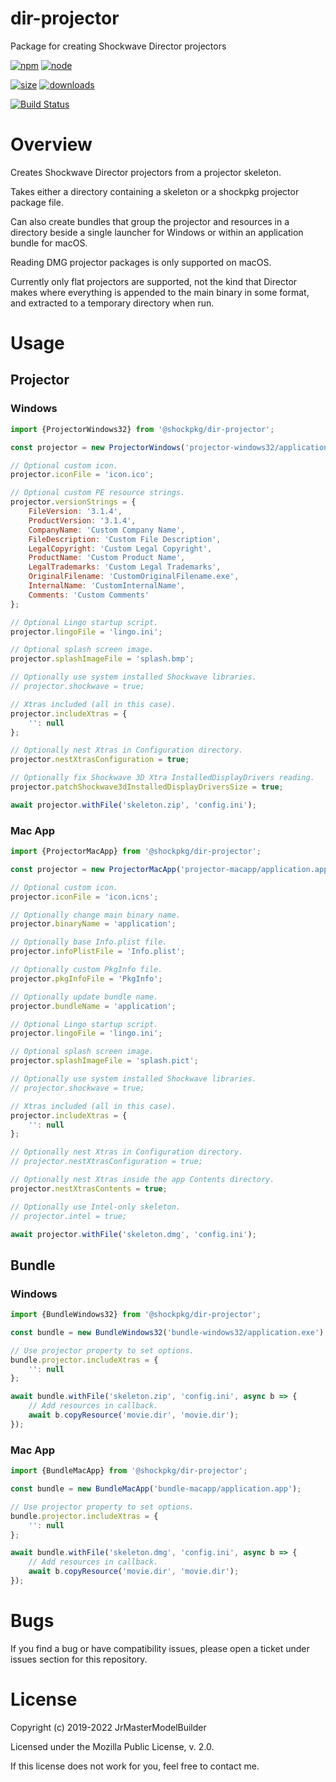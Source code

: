 # dir-projector

Package for creating Shockwave Director projectors

[![npm](https://img.shields.io/npm/v/@shockpkg/dir-projector.svg)](https://npmjs.com/package/@shockpkg/dir-projector)
[![node](https://img.shields.io/node/v/@shockpkg/dir-projector.svg)](https://nodejs.org)

[![size](https://packagephobia.now.sh/badge?p=@shockpkg/dir-projector)](https://packagephobia.now.sh/result?p=@shockpkg/dir-projector)
[![downloads](https://img.shields.io/npm/dm/@shockpkg/dir-projector.svg)](https://npmcharts.com/compare/@shockpkg/dir-projector?minimal=true)

[![Build Status](https://github.com/shockpkg/dir-projector/workflows/main/badge.svg?branch=master)](https://github.com/shockpkg/dir-projector/actions?query=workflow%3Amain+branch%3Amaster)


# Overview

Creates Shockwave Director projectors from a projector skeleton.

Takes either a directory containing a skeleton or a shockpkg projector package file.

Can also create bundles that group the projector and resources in a directory beside a single launcher for Windows or within an application bundle for macOS.

Reading DMG projector packages is only supported on macOS.

Currently only flat projectors are supported, not the kind that Director makes where everything is appended to the main binary in some format, and extracted to a temporary directory when run.


# Usage

## Projector

### Windows

```js
import {ProjectorWindows32} from '@shockpkg/dir-projector';

const projector = new ProjectorWindows('projector-windows32/application.exe');

// Optional custom icon.
projector.iconFile = 'icon.ico';

// Optional custom PE resource strings.
projector.versionStrings = {
	FileVersion: '3.1.4',
	ProductVersion: '3.1.4',
	CompanyName: 'Custom Company Name',
	FileDescription: 'Custom File Description',
	LegalCopyright: 'Custom Legal Copyright',
	ProductName: 'Custom Product Name',
	LegalTrademarks: 'Custom Legal Trademarks',
	OriginalFilename: 'CustomOriginalFilename.exe',
	InternalName: 'CustomInternalName',
	Comments: 'Custom Comments'
};

// Optional Lingo startup script.
projector.lingoFile = 'lingo.ini';

// Optional splash screen image.
projector.splashImageFile = 'splash.bmp';

// Optionally use system installed Shockwave libraries.
// projector.shockwave = true;

// Xtras included (all in this case).
projector.includeXtras = {
	'': null
};

// Optionally nest Xtras in Configuration directory.
projector.nestXtrasConfiguration = true;

// Optionally fix Shockwave 3D Xtra InstalledDisplayDrivers reading.
projector.patchShockwave3dInstalledDisplayDriversSize = true;

await projector.withFile('skeleton.zip', 'config.ini');
```

### Mac App

```js
import {ProjectorMacApp} from '@shockpkg/dir-projector';

const projector = new ProjectorMacApp('projector-macapp/application.app');

// Optional custom icon.
projector.iconFile = 'icon.icns';

// Optionally change main binary name.
projector.binaryName = 'application';

// Optionally base Info.plist file.
projector.infoPlistFile = 'Info.plist';

// Optionally custom PkgInfo file.
projector.pkgInfoFile = 'PkgInfo';

// Optionally update bundle name.
projector.bundleName = 'application';

// Optional Lingo startup script.
projector.lingoFile = 'lingo.ini';

// Optional splash screen image.
projector.splashImageFile = 'splash.pict';

// Optionally use system installed Shockwave libraries.
// projector.shockwave = true;

// Xtras included (all in this case).
projector.includeXtras = {
	'': null
};

// Optionally nest Xtras in Configuration directory.
// projector.nestXtrasConfiguration = true;

// Optionally nest Xtras inside the app Contents directory.
projector.nestXtrasContents = true;

// Optionally use Intel-only skeleton.
// projector.intel = true;

await projector.withFile('skeleton.dmg', 'config.ini');
```


## Bundle

### Windows

```js
import {BundleWindows32} from '@shockpkg/dir-projector';

const bundle = new BundleWindows32('bundle-windows32/application.exe');

// Use projector property to set options.
bundle.projector.includeXtras = {
	'': null
};

await bundle.withFile('skeleton.zip', 'config.ini', async b => {
	// Add resources in callback.
	await b.copyResource('movie.dir', 'movie.dir');
});
```

### Mac App

```js
import {BundleMacApp} from '@shockpkg/dir-projector';

const bundle = new BundleMacApp('bundle-macapp/application.app');

// Use projector property to set options.
bundle.projector.includeXtras = {
	'': null
};

await bundle.withFile('skeleton.dmg', 'config.ini', async b => {
	// Add resources in callback.
	await b.copyResource('movie.dir', 'movie.dir');
});
```


# Bugs

If you find a bug or have compatibility issues, please open a ticket under issues section for this repository.


# License

Copyright (c) 2019-2022 JrMasterModelBuilder

Licensed under the Mozilla Public License, v. 2.0.

If this license does not work for you, feel free to contact me.
